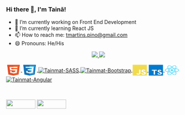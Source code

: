 ### Hi there 👋, I'm Tainã!

- 🔭 I’m currently working on Front End Development
- 🌱 I’m currently learning React JS
- 📫 How to reach me: tmartins.pino@gmail.com
- 😄 Pronouns: He/His

<div align="center">
  <a href="https://github.com/Tainmat">
  <img height="180em" src="https://github-readme-stats.vercel.app/api?username=Tainmat&show_icons=true&theme=dracula&include_all_commits=true&count_private=true"/>
  <img height="180em" src="https://github-readme-stats.vercel.app/api/top-langs/?username=Tainmat&layout=compact&langs_count=7&theme=dracula"/>
</div>
<div style="display: inline_block"><br>
  <img align="center" alt="Tainmat-HTML" height="30" width="40" src="https://raw.githubusercontent.com/devicons/devicon/master/icons/html5/html5-original.svg">
  <img align="center" alt="Tainmat-CSS" height="30" width="40" src="https://raw.githubusercontent.com/devicons/devicon/master/icons/css3/css3-original.svg">
  <img align="center" alt="Tainmat-SASS" height="30" width="40" src="https://cdn.jsdelivr.net/gh/devicons/devicon/icons/sass/sass-original.svg">
  <img align="center" alt="Tainmat-Bootstrap" height="30" width="40" src="https://cdn.jsdelivr.net/gh/devicons/devicon/icons/bootstrap/bootstrap-original.svg">
  <img align="center" alt="Tainmat-Js" height="30" width="40" src="https://raw.githubusercontent.com/devicons/devicon/master/icons/javascript/javascript-plain.svg">
  <img align="center" alt="Tainmat-Ts" height="30" width="40" src="https://raw.githubusercontent.com/devicons/devicon/master/icons/typescript/typescript-plain.svg">
  <img align="center" alt="Tainmat-React" height="30" width="40" src="https://raw.githubusercontent.com/devicons/devicon/master/icons/react/react-original.svg">
  <img align="center" alt="Tainmat-Angular" height="30" width="40" src="https://cdn.jsdelivr.net/gh/devicons/devicon/icons/angularjs/angularjs-original.svg">
</div>
  
  ##
  <br>
<div> 
  <a href = "mailto:tmartins.pino@gmail.com"><img height="25" width="80" src="https://img.shields.io/badge/-Gmail-%23333?style=for-the-badge&logo=gmail&logoColor=white" target="_blank"></a>
  <a href="https://www.linkedin.com/in/tainã-pino-a3317916b/" target="_blank"><img height="25" width="80" src="https://img.shields.io/badge/-LinkedIn-%230077B5?style=for-the-badge&logo=linkedin&logoColor=white" target="_blank"></a> 
 
</div>
  
  
